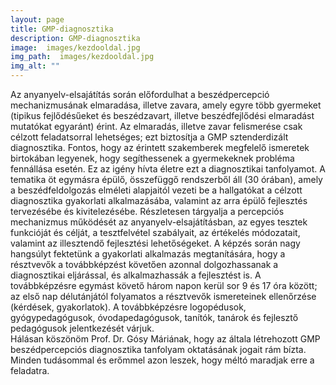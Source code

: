```yaml
---
layout: page
title: GMP-diagnosztika
description: GMP-diagnosztika
image:  images/kezdooldal.jpg
img_path:  images/kezdooldal.jpg
img_alt: ""
---
```


Az anyanyelv-elsajátítás során előfordulhat a beszédpercepció mechanizmusának elmaradása, illetve zavara, amely egyre több gyermeket (tipikus fejlődésűeket és beszédzavart, illetve beszédfejlődési elmaradást mutatókat egyaránt) érint. Az elmaradás, illetve zavar felismerése csak célzott feladatsorral lehetséges; ezt biztosítja a GMP sztenderdizált diagnosztika. Fontos, hogy az érintett szakemberek megfelelő ismeretek birtokában legyenek, hogy segíthessenek a gyermekeknek probléma fennállása esetén. Ez az igény hívta életre ezt a diagnosztikai tanfolyamot. A tematika öt egymásra épülő, összefüggő rendszerből áll (30 órában), amely a beszédfeldolgozás elméleti alapjaitól vezeti be a hallgatókat a célzott diagnosztika gyakorlati alkalmazásába, valamint az arra épülő fejlesztés tervezésébe és kivitelezésébe. Részletesen tárgyalja a percepciós mechanizmus működését az anyanyelv-elsajátításban, az egyes tesztek funkcióját és célját, a tesztfelvétel szabályait, az értékelés módozatait, valamint az illesztendő fejlesztési lehetőségeket. A képzés során nagy hangsúlyt fektetünk a gyakorlati alkalmazás megtanítására, hogy a résztvevők a továbbképzést követően azonnal dolgozhassanak a diagnosztikai eljárással, és alkalmazhassák a fejlesztést is. A továbbképzésre egymást követő három napon kerül sor 9 és 17 óra között; az első nap délutánjától folyamatos a résztvevők ismereteinek ellenőrzése (kérdések, gyakorlatok). A továbbképzésre logopédusok, gyógypedagógusok, óvodapedagógusok, tanítók, tanárok és fejlesztő pedagógusok jelentkezését várjuk.  
Hálásan köszönöm Prof. Dr. Gósy Máriának, hogy az általa létrehozott GMP beszédpercepciós diagnosztika tanfolyam oktatásának jogait rám bízta. Minden tudásommal és erőmmel azon leszek, hogy méltó maradjak erre a feladatra.